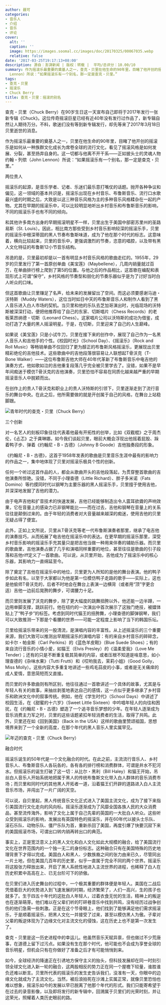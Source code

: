 ```yaml
---
author: 聂可
categories:
- 音乐人
- 介绍
- 音乐
- 评论
cover:
  alt: ''
  caption: ''
  image: https://images.soomal.cc/images/doc/20170325/00067035.webp
  relative: false
date: '2017-03-25T19:17:13+08:00'
description: 源自：澎湃新闻 | 版权：转载 |  平均/总评分：10.00/10
summary: 作为摇滚乐最重要的奠基人之一，查克・贝里在他生命的90年里，目睹了他开创的摇滚乐是如何从一种族群文化成长为席卷全球的流行文化，看见了摇滚风格是如何发展、分裂，甚至扬弃自身的。这一切都与他离不开干系――正如披头士的灵魂人物约翰・列侬（John
  Lennon）所说：“如果摇滚乐有一个别名，那一定是查克・贝里。”
tags:
- 查克・贝里
- 摇滚乐
- Chuck Berry
title: 查克・贝里：摇滚的别名
---
```


查克・贝里（Chuck Berry）在90岁生日这一天宣布自己即将于2017年发行一张新专辑《Chuck》。这位传奇摇滚巨星已经有近40年没有发行过作品了，新专辑自然让人期待万分。不料，歌迷们没有等到新专辑发行，却先等来了2017年3月18日贝里逝世的消息。

作为摇滚乐最重要的奠基人之一，贝里在他生命的90年里，目睹了他开创的摇滚乐是如何从一种族群文化成长为席卷全球的流行文化，看见了摇滚风格是如何发展、分裂，甚至扬弃自身的。这一切都与他离不开干系――正如披头士的灵魂人物约翰・列侬（John Lennon）所说：“如果摇滚乐有一个别名，那一定是查克・贝里。”

两位贵人

摇滚乐的起源，是音乐学者、记者、乐迷们最乐意打嘴仗的话题。抛开各种争议和偏见，这一领域的基本共识是，摇滚乐出现在乡村音乐、布鲁斯音乐、流行口水歌最兴盛的时期之后，大致是以这三种音乐风格为主的多种音乐风格糅杂在一起的产物。尤其在早期的摇滚乐中，可以比较明显地听出乡村音乐和布鲁斯音乐的影响，不同的摇滚乐手也有不同的倾向。

和其他许多南方出身的早期摇滚明星不一样，贝里出生于美国中部密苏里州的圣路易斯（St. Louis）。因此，相比南方那些受到乡村音乐影响较深的摇滚乐手，贝里的摇滚乐中根深蒂固的黑人节奏布鲁斯味道，成为了他在那个时代的标志。这意味着，横向比较起来，贝里的音乐中，更强调激烈的节奏，恣意的唱腔，以及带有黑人文化特征的布鲁斯12小节音乐结构。

吊诡的是，贝里最初却是以一首有明显乡村音乐风格的歌曲走红的。1955年，29岁的贝里发行了第一首原创单曲《美宝莲》（Maybellene），几周内销量就过百万，在单曲排行榜上爬到了第5的位置。与他之后的作品相比，这首歌在编配和表现形式上可谓“保守”，乡村风格的节奏型和弱化的节奏乐器似乎是为了讨好当时白人听众的口味。

但这首歌曲让贝里赚足了名声，给未来的发展留出了空间。而这必须要感谢马迪・沃特斯（Muddy Waters），这位当时如日中天的布鲁斯音乐人和制作人看到了黑人音乐进入白人市场的契机。当贝里和他的乐队去芝加哥演出时，光临现场的沃特斯被深深打动，便把他推荐给了自己的东家、切斯唱片（Chess Records）的老板莱昂纳德・切斯（Leonard Chess）。这家唱片公司以沃特斯的成功为借鉴，成功打造了大量的黑人摇滚明星。于是，在切斯，贝里迎来了自己的人生巅峰。

如果说《美宝莲》只是小试牛刀，贝里在接下来的创作中，展现了自己作为一名黑人音乐人和吉他手的个性。《校园时光》（School Day）、《摇滚乐》（Rock and Roll Music）等畅销单曲不仅回归了更为醇正的布鲁斯风格摇滚乐，更展现出贝里精彩绝伦的吉他技术。这些歌曲中的吉他段落很容易让人联想起T骨沃克（T-Bone Walker）――这位布鲁斯吉他大师在40年代革新了布鲁斯音乐中电吉他的演奏方式，他如歌如泣的吉他重复段落几乎完全被贝里学去了。没错，如果不是早年间痴迷于模仿T骨沃克的吉他演奏，贝里恐怕不容易在同质化越来越严重的早期摇滚音乐人中脱颖而出。

在创作上的贵人T骨沃克和职业上的贵人沃特斯的引领下，贝里逐渐走到了流行音乐的舞台中央。在此之后，他所需要做的就是开创属于自己的风格，在舞台上站稳脚跟。

![青年时代的查克・贝里（Chuck Berry）](https://images.soomal.cc/images/doc/20170325/00067033.webp)





三个创新

对一名艺人的刻板印象往往代表着他最有开拓性的创举，比如《双截棍》之于周杰伦，《忐忑》之于龚琳娜。如今我们谈起贝里，眼前大概会浮现出他摇着屁股、跺着鸭子步、弹着《约翰尼・B・古德》（Johnny B Goode）吉他独奏段的形象。

《约翰尼・B・古德》，这首于1958年发表的歌曲是贝里音乐生涯中最有的影响力的作品之一，集中地体现了贝里对摇滚乐极具个性的创新。

任何一个听过这首作品的人，都会从歌曲开头的吉他段落起，为贯穿整首歌曲的吉他演奏所惊艳。没错，不同于小理查德（Little Richard）、胖子多米诺（Fats Domino）等约摸同时代以钢琴为主要乐器的黑人摇滚乐手，贝里擅于使用吉他，并深深地发掘了吉他的潜力。

由于电声吉他和扩音技术的快速发展，吉他已经能够制造出令人震耳欲聋的声响效果，它在音量上的感染力已非钢琴能比――而在过去，吉他和钢琴在音量上的关系往往是颠倒过来的。由于年轻的消费者对大音量越来越深的痴迷，使用吉他的贝里无疑占得了便宜。

此外，正如上文所说，贝里从T骨沃克等老一代布鲁斯演奏者那里，继承了电吉他的演奏技巧，从而拓展了电吉他在摇滚乐中的表达。在更早期的摇滚乐那里，深受乡村音乐影响的摇滚乐手充其量只是把吉他当做一种用来伴奏的辅助乐器。而贝里的歌曲里，吉他演奏占据了几乎和演唱同样重要的地位，甚至往往是歌曲的引子段落和吉他riff定义了一首歌曲。可以说，从贝里开始，吉他成为了摇滚乐中的核心乐器，其影响力一直绵延至今。

除了奠定了吉他在摇滚乐中的地位，贝里更为人所知的是他的舞台表演。他的鸭子步如此有名，以至于大家都以为他是第一位模仿鸭子走路的歌手――实际上，这也是他偷师T骨沃克的，后者不时地会在舞台上表演一边横背（或者用“顶”字更合适）吉他一边前后晃胯的舞步，可谓腰力十足。

而贝里则发展了沃克的舞步，除了更大幅度的跳舞扭胯以外，他还能一边半蹲，一边用单脚支撑，跳跃前行。他在纽约的一次演出中首次展示了这独门绝技，被媒体贴上了“鸭子步”的标签。考虑到同时代猫王的扭胯舞，小理查德的脚弹钢琴，我们可以大致推测一下那是个看腰的世界――可能一定程度上影响了当下的韩国乐坛。

贝里给摇滚乐带来的另一股清流，是演唱内容的丰富性。从上述摇滚乐的三个重要来源，我们大致可以推测出早期摇滚乐的演唱内容：有的来自乡村音乐的碎碎念，如卡尔・帕金斯（Carl Perkins）的《蓝色羊皮鞋》（Blue Suede Shoes）；有的来自流行音乐的小情小爱，如猫王（Elvis Presley）的《温柔爱我》（Love Me Tender）；还有的只是不断重复极其简单的内容，或者压根不知道是啥意思，如小理查德的《杂味水果》（Tutti Frutti）和《哎哟我去，茉莉小姐》（Good Golly，Miss Molly）。这些内容大多重复地讲述一些鸡毛蒜皮的小事，或者是无关痛痒的成人爱情，意思简短而又直接。

而贝里的许多歌曲则有所区别，他往往通过一首歌讲述一个具体的故事，尤其是与年轻人有关的故事，来抽丝剥茧地表达自己的感情，这一点似乎更多继承了乡村音乐和欧洲文化中的叙事传统。例如，他在《学生时代》（School Days）中讲述了校园生活，在《甜蜜的十六岁》（Sweet Little Sixteen）中吟唱年轻人的向往和困扰，在《约翰尼・B・古德》塑造了一个追寻音乐梦想的少年。在年轻人逐渐成为音乐消费主力军之时，贝里的这些话题紧扣年轻消费者的生活，取得了共鸣。此外，贝里还在如《回到美国》（Back in the USA）这样的歌曲里赞颂祖国，思想境界来到了一个全新的高度，在那个年代的黑人音乐人里实属罕见。

![年迈的查克・贝里（Chuck Berry）](https://images.soomal.cc/images/doc/20170325/00067034.webp)





融合时代

摇滚乐诞生的50年代是一个文化融合的时代。在此之前，主流流行音乐人、乡村音乐人、布鲁斯音乐人各玩各的，各有各的排行榜和消费群体，可谓是井水不犯河水。但摇滚乐的诞生打破了这一切：从比尔・黑利（Bill Haley）和猫王开始，吊丝白人音乐人开始系统地把属于黑人的传统布鲁斯文化带入白人群体的音乐消费市场；而贝里和同时代的其他黑人开拓者一道，沿着猫王们开辟的道路进入白人主流音乐市场，并闯出了一片广阔的天空。

可以说，自贝里起，黑人传统音乐文化正式进入了美国主流文化，成为了接下来指引美国流行文化走向的风向标。摇滚乐逐渐成为了风靡全国各族人民的大众消费品，甚至流传海外，影响了文化上属于自己先辈的英国的一大批白人听众。这些听众受到摇滚乐的影响，发展出有英国特色的摇滚乐，并在60年代以披头士乐队、滚石乐队、动物乐队、僵尸乐队为首，重新杀回了美国，再度引爆了快要沉寂下来的美国摇滚市场，可谓出口转内销再转出口的典范。

事实上，正是宽泛意义上的黑人文化和白人文化如此大规模的融合，给了美国流行文化在世界范围内的一个独一无二的身份标志。这种融合只有在美国特殊的历史地理背景下才得以完成。美国白人和黑人、少数族裔之间的张力由来已久，尽管同出一片土地，但在美国几百年的历史里，似乎一直属于完全不同的两个世界。摇滚乐将这股张力释放出来，开启了黑人系统性地进入主流世界的进程，也稀释了白人在历史积累中高高在上、已无台阶可下的骄傲。

在贝里们进入历史舞台的过程中，一个极其重要的群体便是年轻人。美国在二战后凭借着巨大的优势进入到飞速发展的时期，经济繁荣了，人们一高兴，生的孩子也就多了。生于四五十年代的这批白人年轻人，过着衣食无忧的生活，精神上的叛逆也在逐渐萌芽。他们难以在父辈们听的叮砰巷音乐中找到共鸣，没有经历过战争创伤的他们急需一些刺激。正是在这个节骨眼上，他们找到了能够满足他们需求摇滚乐，于是顺着摇滚乐，把黑人文化一并接受了过来，甚至以模仿黑人为傲。子辈对父辈的叛逆体现为了边缘文化对主流文化的侵蚀，这在历史上也不是第一次发生了。

查克・贝里是这一历史进程中的幸运儿。他虽然音乐天赋异禀，但也做过不少荒唐事，在道德上留下过污点。如果没有生在那个时代，他可能也不会成为享誉全球的音乐明星，但机会只有在你做好了准备之后才有可能悄悄到来。

如今，全球经济的降速正在引诱地方保守主义的抬头，但科技发展却在同一时刻引领全球文化进入新一轮的融合，这两股相反的势力正在同一个屋檐下较量，谁胜谁负还难以断言。贝里所代表的摇滚乐的发生史告诉我们，没准有一天，你眼中的边缘文化就成为了主流文化。当然，被后浪拍死在沙滩上实属正常，就像贝里恐怕也难以想象，摇滚乐如今的发展以早已脱离了他那个年代的形式。我们只能寄希望于在过去的录音影像，以及即将发行的新专辑中，回溯属于贝里们的光荣时刻，并让这荣光，照耀着人类历史眼前的路。